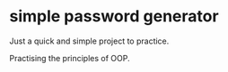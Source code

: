 # simple password generator
 Just a quick and simple project to practice.

 Practising the principles of OOP.

